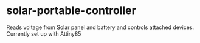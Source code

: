 # solar-portable-controller
Reads voltage from Solar panel and battery and controls attached devices.
<br>Currently set up with Attiny85
